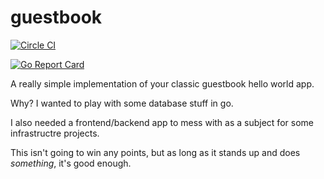 # guestbook
[![Circle CI](https://circleci.com/gh/nikogura/guestbook.svg?style=shield)](https://circleci.com/gh/nikogura/guestbook)

[![Go Report Card](https://goreportcard.com/badge/github.com/nikogura/guestbook)](https://goreportcard.com/report/github.com/nikogura/guestbook)

A really simple implementation of your classic guestbook hello world app.

Why?  I wanted to play with some database stuff in go.

I also needed a frontend/backend app to mess with as a subject for some infrastructre projects.

This isn't going to win any points, but as long as it stands up and does *something*, it's good enough.